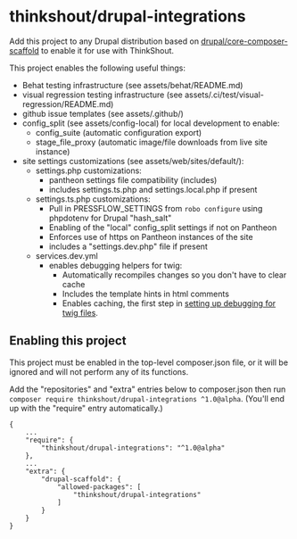 # thinkshout/drupal-integrations

Add this project to any Drupal distribution based on [drupal/core-composer-scaffold](https://github.com/drupal/core-composer-scaffold) to enable it for use with ThinkShout.

This project enables the following useful things:

- Behat testing infrastructure (see assets/behat/README.md)
- visual regression testing infrastructure (see assets/.ci/test/visual-regression/README.md)
- github issue templates (see assets/.github/)
- config_split (see assets/config-local) for local development to enable:
  - config_suite (automatic configuration export)
  - stage_file_proxy (automatic image/file downloads from live site instance)
- site settings customizations (see assets/web/sites/default/):
  - settings.php customizations:
    - pantheon settings file compatibility (includes)
    - includes settings.ts.php and settings.local.php if present
  - settings.ts.php customizations:
    - Pull in PRESSFLOW_SETTINGS from `robo configure` using phpdotenv for Drupal "hash_salt"
    - Enabling of the "local" config_split settings if not on Pantheon
    - Enforces use of https on Pantheon instances of the site
    - includes a "settings.dev.php" file if present
  - services.dev.yml
    - enables debugging helpers for twig:
      - Automatically recompiles changes so you don't have to clear cache
      - Includes the template hints in html comments
      - Enables caching, the first step in [setting up debugging for twig files](https://library.thinkshoutlabs.com/articles/twig-debugging-and-cache).

## Enabling this project

This project must be enabled in the top-level composer.json file, or it will be ignored and will not perform any of its functions.

Add the "repositories" and "extra" entries below to composer.json then run `composer require thinkshout/drupal-integrations ^1.0@alpha`. (You'll end up with the "require" entry automatically.)
```
{
    ...
    "require": {
        "thinkshout/drupal-integrations": "^1.0@alpha"
    },
    ...
    "extra": {
        "drupal-scaffold": {
            "allowed-packages": [
                "thinkshout/drupal-integrations"
            ]
        }
    }
}
```
